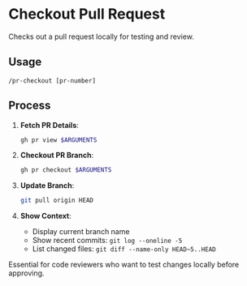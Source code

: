 # Checkout Pull Request

Checks out a pull request locally for testing and review.

## Usage
```
/pr-checkout [pr-number]
```

## Process

1. **Fetch PR Details**:
   ```bash
   gh pr view $ARGUMENTS
   ```

2. **Checkout PR Branch**:
   ```bash
   gh pr checkout $ARGUMENTS
   ```

3. **Update Branch**:
   ```bash
   git pull origin HEAD
   ```

4. **Show Context**:
   - Display current branch name
   - Show recent commits: `git log --oneline -5`
   - List changed files: `git diff --name-only HEAD~5..HEAD`

Essential for code reviewers who want to test changes locally before approving.